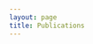 ```yaml
---
layout: page
title: Publications
---
```


<noscript>
   <!-- bibtex source hidden by default, show it if JS disabled -->
   <style>
      #bibtex { display: block;}
   </style>
</noscript>

<table id="pubTable" class="display"></table>
<script type="text/javascript" src="https://ajax.googleapis.com/ajax/libs/jquery/1.6.4/jquery.min.js"></script>
<script type="text/javascript" src="javascripts/bib-list.js"></script>
<script type="text/javascript">
    $(document).ready(function() {
        bibtexify("adhd200_pubs.bib", "pubTable",{'tweet': 'RCCraddock'});
    });
</script>

